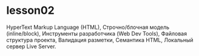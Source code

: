 # lesson02
HyperText Markup Language (HTML), Строчно/блочная модель (inline/block), Инструменты разработчика (Web Dev Tools), Файловая структура проекта, Валидация разметки, Семантика HTML, Локальный сервер Live Server.
